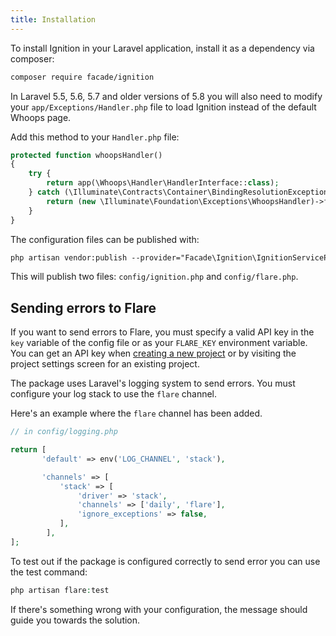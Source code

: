 ```yaml
---
title: Installation
---
```


To install Ignition in your Laravel application, install it as a dependency via composer:

```txt
composer require facade/ignition
```

In Laravel 5.5, 5.6, 5.7 and older versions of 5.8 you will also need to modify your `app/Exceptions/Handler.php` file to load Ignition instead of the default Whoops page.

Add this method to your `Handler.php` file:

```php
protected function whoopsHandler()
{
    try {
        return app(\Whoops\Handler\HandlerInterface::class);
    } catch (\Illuminate\Contracts\Container\BindingResolutionException $e) {
        return (new \Illuminate\Foundation\Exceptions\WhoopsHandler)->forDebug();
    }
}
```

The configuration files can be published with:

```txt
php artisan vendor:publish --provider="Facade\Ignition\IgnitionServiceProvider" --tag="config"
```

This will publish two files: `config/ignition.php` and `config/flare.php`.

## Sending errors to Flare

If you want to send errors to Flare, you must specify a valid API key in the `key` variable of the config file or as your `FLARE_KEY` environment variable. You can get an API key when [creating a new project](/docs/general/projects) or by visiting the project settings screen for an existing project.

The package uses Laravel's logging system to send errors. You must configure your log stack to use the `flare` channel.

Here's an example where the `flare` channel has been added.

```php
// in config/logging.php

return [
       'default' => env('LOG_CHANNEL', 'stack'),

       'channels' => [
           'stack' => [
               'driver' => 'stack',
               'channels' => ['daily', 'flare'],
               'ignore_exceptions' => false,
           ],
        ],
];
```

To test out if the package is configured correctly to send error you can use the test command:

```php
php artisan flare:test
```

If there's something wrong with your configuration, the message should guide you towards the solution.
